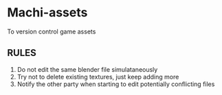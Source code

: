 # Machi-assets

To version control game assets


## RULES

1. Do not edit the same blender file simulataneously
2. Try not to delete existing textures, just keep adding more
3. Notify the other party when starting to edit potentially conflicting files
